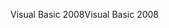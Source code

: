 <span data-ttu-id="39e7f-101">Visual Basic 2008</span><span class="sxs-lookup"><span data-stu-id="39e7f-101">Visual Basic 2008</span></span>